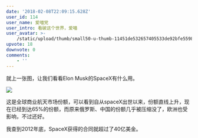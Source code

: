 ```yaml
---
date: '2018-02-08T22:09:15.628Z'
user_id: 114
user_name: 爱喵党
user_intro: 看破这个世界，爱喵
user_avatar: >-
    /static/upload/thumb/small50-u-thumb-11451de532657405533de92bfe55986c313491a82b3.png
upvote: 18
downvote: 0
comments:
    - ''
---
```


就上一张图，让我们看看Elon Musk的SpaceX有什么用。

  

[![](https://archive.is/cC7U7/229814135cc71536fb9004093ed72371ff77d0a2.jpg)](https://archive.is/cC7U7/229814135cc71536fb9004093ed72371ff77d0a2.jpg)

  

这是全球商业航天市场份额，可以看到自从spaceX出世以来，份额直线上升，现在已经到达65%的份额，而原来俄罗斯、中国的份额几乎被压缩没了，欧洲也受影响，不过还好。

我查到2012年底，SpaceX获得的合同就超过了40亿美金。
